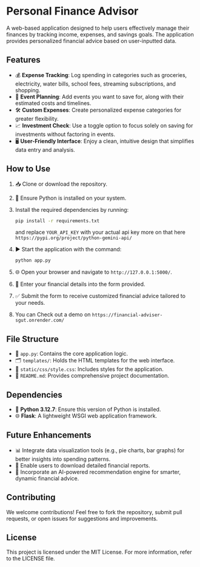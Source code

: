 # Personal Finance Advisor

A web-based application designed to help users effectively manage their finances by tracking income, expenses, and savings goals. The application provides personalized financial advice based on user-inputted data.

## Features

- 💰 **Expense Tracking**: Log spending in categories such as groceries, electricity, water bills, school fees, streaming subscriptions, and shopping.
- 🎉 **Event Planning**: Add events you want to save for, along with their estimated costs and timelines.
- 🛠️ **Custom Expenses**: Create personalized expense categories for greater flexibility.
- 📈 **Investment Check**: Use a toggle option to focus solely on saving for investments without factoring in events.
- 🖥️ **User-Friendly Interface**: Enjoy a clean, intuitive design that simplifies data entry and analysis.

## How to Use

1. 📥 Clone or download the repository.
2. 🐍 Ensure Python is installed on your system.
3. Install the required dependencies by running:

   ```bash
   pip install -r requirements.txt
   ```
   and replace `YOUR_API_KEY` with your actual api key more on that here `https://pypi.org/project/python-gemini-api/`

4. ▶️ Start the application with the command:

   ```bash
   python app.py
   ```
   
5. 🌐 Open your browser and navigate to `http://127.0.0.1:5000/`.
6. 📝 Enter your financial details into the form provided.
7. ✅ Submit the form to receive customized financial advice tailored to your needs.
8. You can Check out a demo on `https://financial-adviser-sgut.onrender.com/`

## File Structure

- 📜 `app.py`: Contains the core application logic.
- 🗂️ `templates/`: Holds the HTML templates for the web interface.
- 🎨 `static/css/style.css`: Includes styles for the application.
- 📖 `README.md`: Provides comprehensive project documentation.

## Dependencies

- 🐍 **Python 3.12.7**: Ensure this version of Python is installed.
- 🌐 **Flask**: A lightweight WSGI web application framework.

## Future Enhancements

- 📊 Integrate data visualization tools (e.g., pie charts, bar graphs) for better insights into spending patterns.
- 📄 Enable users to download detailed financial reports.
- 🤖 Incorporate an AI-powered recommendation engine for smarter, dynamic financial advice.

## Contributing

We welcome contributions! Feel free to fork the repository, submit pull requests, or open issues for suggestions and improvements.

## License

This project is licensed under the MIT License. For more information, refer to the LICENSE file.

